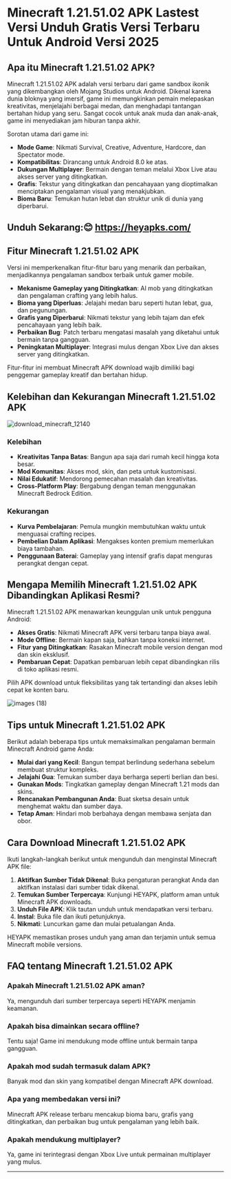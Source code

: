 # Minecraft 1.21.51.02 APK Lastest Versi Unduh Gratis Versi Terbaru Untuk Android Versi 2025

## Apa itu Minecraft 1.21.51.02 APK?
Minecraft 1.21.51.02 APK adalah versi terbaru dari game sandbox ikonik yang dikembangkan oleh Mojang Studios untuk Android. Dikenal karena dunia bloknya yang imersif, game ini memungkinkan pemain melepaskan kreativitas, menjelajahi berbagai medan, dan menghadapi tantangan bertahan hidup yang seru. Sangat cocok untuk anak muda dan anak-anak, game ini menyediakan jam hiburan tanpa akhir.

Sorotan utama dari game ini:

- **Mode Game**: Nikmati Survival, Creative, Adventure, Hardcore, dan Spectator mode.
- **Kompatibilitas**: Dirancang untuk Android 8.0 ke atas.
- **Dukungan Multiplayer**: Bermain dengan teman melalui Xbox Live atau akses server yang ditingkatkan.
- **Grafis**: Tekstur yang ditingkatkan dan pencahayaan yang dioptimalkan menciptakan pengalaman visual yang menakjubkan.
- **Bioma Baru**: Temukan hutan lebat dan struktur unik di dunia yang diperbarui.

## Unduh Sekarang:😊 https://heyapks.com/

## Fitur Minecraft 1.21.51.02 APK
Versi ini memperkenalkan fitur-fitur baru yang menarik dan perbaikan, menjadikannya pengalaman sandbox terbaik untuk gamer mobile.

- **Mekanisme Gameplay yang Ditingkatkan**: AI mob yang ditingkatkan dan pengalaman crafting yang lebih halus.
- **Bioma yang Diperluas**: Jelajahi medan baru seperti hutan lebat, gua, dan pegunungan.
- **Grafis yang Diperbarui**: Nikmati tekstur yang lebih tajam dan efek pencahayaan yang lebih baik.
- **Perbaikan Bug**: Patch terbaru mengatasi masalah yang diketahui untuk bermain tanpa gangguan.
- **Peningkatan Multiplayer**: Integrasi mulus dengan Xbox Live dan akses server yang ditingkatkan.

Fitur-fitur ini membuat Minecraft APK download wajib dimiliki bagi penggemar gameplay kreatif dan bertahan hidup.

## Kelebihan dan Kekurangan Minecraft 1.21.51.02 APK

![download_minecraft_12140](https://github.com/user-attachments/assets/52ce5bd8-0623-4c99-84ba-8edb3a90a872)


### Kelebihan
- **Kreativitas Tanpa Batas**: Bangun apa saja dari rumah kecil hingga kota besar.
- **Mod Komunitas**: Akses mod, skin, dan peta untuk kustomisasi.
- **Nilai Edukatif**: Mendorong pemecahan masalah dan kreativitas.
- **Cross-Platform Play**: Bergabung dengan teman menggunakan Minecraft Bedrock Edition.

### Kekurangan
- **Kurva Pembelajaran**: Pemula mungkin membutuhkan waktu untuk menguasai crafting recipes.
- **Pembelian Dalam Aplikasi**: Mengakses konten premium memerlukan biaya tambahan.
- **Penggunaan Baterai**: Gameplay yang intensif grafis dapat menguras perangkat dengan cepat.

## Mengapa Memilih Minecraft 1.21.51.02 APK Dibandingkan Aplikasi Resmi?

Minecraft 1.21.51.02 APK menawarkan keunggulan unik untuk pengguna Android:

- **Akses Gratis**: Nikmati Minecraft APK versi terbaru tanpa biaya awal.
- **Mode Offline**: Bermain kapan saja, bahkan tanpa koneksi internet.
- **Fitur yang Ditingkatkan**: Rasakan Minecraft mobile version dengan mod dan skin eksklusif.
- **Pembaruan Cepat**: Dapatkan pembaruan lebih cepat dibandingkan rilis di toko aplikasi resmi.

Pilih APK download untuk fleksibilitas yang tak tertandingi dan akses lebih cepat ke konten baru.

![images (18)](https://github.com/user-attachments/assets/1b878495-4019-435e-ac17-3650705a07e8)


## Tips untuk Minecraft 1.21.51.02 APK
Berikut adalah beberapa tips untuk memaksimalkan pengalaman bermain Minecraft Android game Anda:

- **Mulai dari yang Kecil**: Bangun tempat berlindung sederhana sebelum membuat struktur kompleks.
- **Jelajahi Gua**: Temukan sumber daya berharga seperti berlian dan besi.
- **Gunakan Mods**: Tingkatkan gameplay dengan Minecraft 1.21 mods dan skins.
- **Rencanakan Pembangunan Anda**: Buat sketsa desain untuk menghemat waktu dan sumber daya.
- **Tetap Aman**: Hindari mob berbahaya dengan membawa senjata dan obor.

## Cara Download Minecraft 1.21.51.02 APK

Ikuti langkah-langkah berikut untuk mengunduh dan menginstal Minecraft APK file:

1. **Aktifkan Sumber Tidak Dikenal**: Buka pengaturan perangkat Anda dan aktifkan instalasi dari sumber tidak dikenal.
2. **Temukan Sumber Terpercaya**: Kunjungi HEYAPK, platform aman untuk Minecraft APK downloads.
3. **Unduh File APK**: Klik tautan unduh untuk mendapatkan versi terbaru.
4. **Instal**: Buka file dan ikuti petunjuknya.
5. **Nikmati**: Luncurkan game dan mulai petualangan Anda.

HEYAPK memastikan proses unduh yang aman dan terjamin untuk semua Minecraft mobile versions.

## FAQ tentang Minecraft 1.21.51.02 APK

### Apakah Minecraft 1.21.51.02 APK aman?
Ya, mengunduh dari sumber terpercaya seperti HEYAPK menjamin keamanan.

### Apakah bisa dimainkan secara offline?
Tentu saja! Game ini mendukung mode offline untuk bermain tanpa gangguan.

### Apakah mod sudah termasuk dalam APK?
Banyak mod dan skin yang kompatibel dengan Minecraft APK download.

### Apa yang membedakan versi ini?
Minecraft APK release terbaru mencakup bioma baru, grafis yang ditingkatkan, dan perbaikan bug untuk pengalaman yang lebih baik.

### Apakah mendukung multiplayer?
Ya, game ini terintegrasi dengan Xbox Live untuk permainan multiplayer yang mulus.

---

